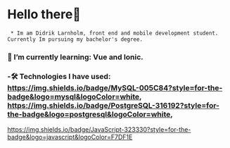 ### <h1>Hello there👋</h1>
    
     * Im am Didrik Larnholm, front end and mobile development student. Currently Im pursuing my bachelor's degree.




### 🌱 I’m currently learning: Vue and Ionic.
### -🛠 Technologies I have used: https://img.shields.io/badge/MySQL-005C84?style=for-the-badge&logo=mysql&logoColor=white, https://img.shields.io/badge/PostgreSQL-316192?style=for-the-badge&logo=postgresql&logoColor=white,
https://img.shields.io/badge/JavaScript-323330?style=for-the-badge&logo=javascript&logoColor=F7DF1E


